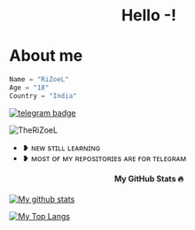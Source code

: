 
<h1 align="center">Hello -!</h1>

# About me 

```python
Name = "RiZoeL"
Age = "18"
Country = "India"
```

[![telegram badge](https://img.shields.io/badge/@TheRiZoeL-30302f?style=for-the-badge&logo=telegram)](https://t.me/TheRiZoeL)
<p align="left"> <img src="https://komarev.com/ghpvc/?username=MrRiZoeL&label=Profile%20Views&red=red&style=flat-square" alt="TheRiZoeL" /> </p>

- ❥︎ ɴᴇᴡ sᴛɪʟʟ ʟᴇᴀʀɴɪɴɢ
- ❥︎ ᴍᴏsᴛ ᴏғ ᴍʏ ʀᴇᴘᴏsɪᴛᴏʀɪᴇs ᴀʀᴇ ғᴏʀ ᴛᴇʟᴇɢʀᴀᴍ

<h4 align="center"><b>My GitHub Stats 🔥</b></h4>


[![My github stats](https://github-readme-stats.vercel.app/api?username=MrRizoel&show_icons=true&theme=radical&custom_title=RiZoeL's+Github+Stats&include_all_commits=true&count_private=true)](https://github.com/MrRizoel)

<!--
[![My wakatime stats](https://github-readme-stats.vercel.app/api/wakatime?username=MrRizoel)](https://github.com/MrRizoel)
-->

[![My Top Langs](https://github-readme-stats.vercel.app/api/top-langs/?username=MrRizoel&layout=compact&theme=cobalt)](https://github.com/MrRizoel)


<!--
**MrRizoel/MrRizoel** is a ✨ _special_ ✨ repository because its `README.md` (this file) appears on your GitHub profile.

-->
